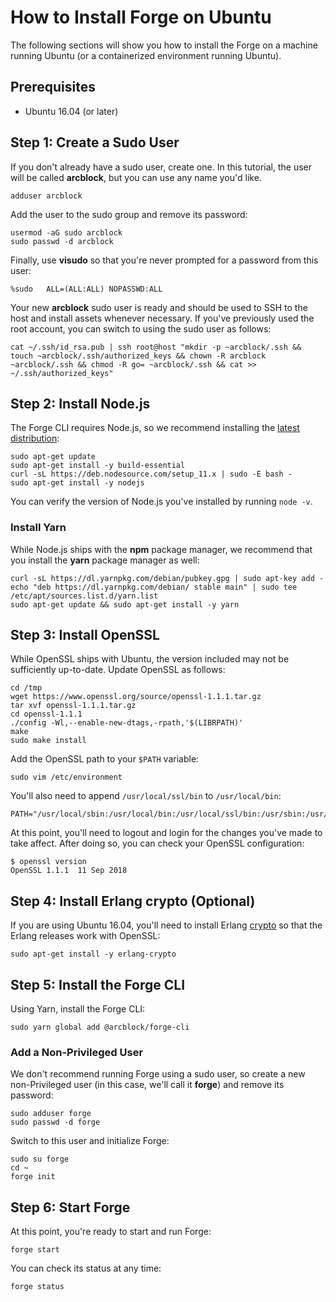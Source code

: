 # How to Install Forge on Ubuntu

The following sections will show you how to install the Forge on a machine running Ubuntu (or a containerized environment running Ubuntu).

## Prerequisites

* Ubuntu 16.04 (or later)

## Step 1: Create a Sudo User

If you don't already have a sudo user, create one. In this tutorial, the user will be called **arcblock**, but you can use any name you'd like.

```shell
adduser arcblock
```

Add the user to the sudo group and remove its password:

```shell
usermod -aG sudo arcblock
sudo passwd -d arcblock
```

Finally, use **visudo** so that you're never prompted for a password from this user:

```shell
%sudo   ALL=(ALL:ALL) NOPASSWD:ALL
```

Your new **arcblock** sudo user is ready and should be used to SSH to the host and install assets whenever necessary. If you've previously used the root account, you can switch to using the sudo user as follows:

```shell
cat ~/.ssh/id_rsa.pub | ssh root@host "mkdir -p ~arcblock/.ssh && touch ~arcblock/.ssh/authorized_keys && chown -R arcblock ~arcblock/.ssh && chmod -R go= ~arcblock/.ssh && cat >> ~/.ssh/authorized_keys"
```

## Step 2: Install Node.js

The Forge CLI requires Node.js, so we recommend installing the [latest distribution](https://github.com/nodesource/distributions/blob/master/README.md):

```shell
sudo apt-get update
sudo apt-get install -y build-essential
curl -sL https://deb.nodesource.com/setup_11.x | sudo -E bash -
sudo apt-get install -y nodejs
```

You can verify the version of Node.js you've installed by running `node -v`.

### Install Yarn

While Node.js ships with the **npm** package manager, we recommend that you install the **yarn** package manager as well:

```shell
curl -sL https://dl.yarnpkg.com/debian/pubkey.gpg | sudo apt-key add -
echo "deb https://dl.yarnpkg.com/debian/ stable main" | sudo tee /etc/apt/sources.list.d/yarn.list
sudo apt-get update && sudo apt-get install -y yarn
```

## Step 3: Install OpenSSL

While OpenSSL ships with Ubuntu, the version included may not be sufficiently up-to-date. Update OpenSSL as follows:

```shell
cd /tmp
wget https://www.openssl.org/source/openssl-1.1.1.tar.gz
tar xvf openssl-1.1.1.tar.gz
cd openssl-1.1.1
./config -Wl,--enable-new-dtags,-rpath,'$(LIBRPATH)'
make
sudo make install
```

Add the OpenSSL path to your `$PATH` variable:

```shell
sudo vim /etc/environment
```

You'll also need to append `/usr/local/ssl/bin` to `/usr/local/bin`:

```shell
PATH="/usr/local/sbin:/usr/local/bin:/usr/local/ssl/bin:/usr/sbin:/usr/bin:/sbin:/bin:/usr/games:/usr/local/games"
```

At this point, you'll need to logout and login for the changes you've made to take affect. After doing so, you can check your OpenSSL configuration:

```shell
$ openssl version
OpenSSL 1.1.1  11 Sep 2018
```

## Step 4: Install Erlang crypto (Optional)

If you are using Ubuntu 16.04, you'll need to install Erlang [crypto](http://erlang.org/doc/man/crypto_app.html) so that the Erlang releases work with OpenSSL:

```shell
sudo apt-get install -y erlang-crypto
```

## Step 5: Install the Forge CLI

Using Yarn, install the Forge CLI:

```shell
sudo yarn global add @arcblock/forge-cli
```

### Add a Non-Privileged User

We don't recommend running Forge using a sudo user, so create a new non-Privileged user (in this case, we'll call it **forge**) and remove its password:

```shell
sudo adduser forge
sudo passwd -d forge
```

Switch to this user and initialize Forge:

```shell
sudo su forge
cd ~
forge init
```

## Step 6: Start Forge

At this point, you're ready to start and run Forge:

```shell
forge start
```

You can check its status at any time:

```shell
forge status
```